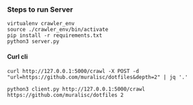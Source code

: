 
### Steps to run Server

```
virtualenv crawler_env
source ./crawler_env/bin/activate
pip install -r requirements.txt
python3 server.py
```

#### Curl cli

```
curl http://127.0.0.1:5000/crawl -X POST -d "url=https://github.com/muralisc/dotfiles&depth=2" | jq '.'
```

```
python3 client.py http://127.0.0.1:5000/crawl https://github.com/muralisc/dotfiles 2
```

